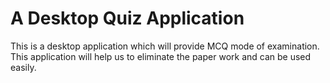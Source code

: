 # A Desktop Quiz Application
This is a desktop application which will provide MCQ mode of examination.
This application will help us to eliminate the paper work and can be used easily.
